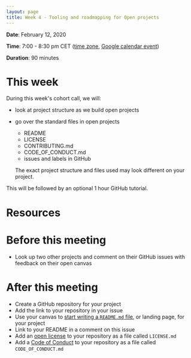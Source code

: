 ```yaml
---
layout: page
title: Week 4 - Tooling and roadmapping for Open projects
---
```


**Date**: February 12, 2020

**Time**: 7:00 - 8:30 pm CET ([time zone](https://arewemeetingyet.com/Berlin/2020-02-12/19:00/OLS-1%20Cohort%20Call%20(Week%204)), [Google calendar event](https://calendar.google.com/event?action=TEMPLATE&tmeid=MTFnaW44c2RyYWprMGF0ZnFjdmxjcG82YTQgbjNycWh2dWZmMDVvamtsMG9wZnN2aDQ5ZmtAZw&tmsrc=n3rqhvuff05ojkl0opfsvh49fk%40group.calendar.google.com))

**Duration**: 90 minutes

# This week

During this week's cohort call, we will:
- look at project structure as we build open projects
- go over the standard files in open projects
    - README
    - LICENSE
    - CONTRIBUTING.md
    - CODE_OF_CONDUCT.md
    - issues and labels in GitHub
    
    The exact project structure and files used may look different on your project.

This will be followed by an optional 1 hour GitHub tutorial.

# Resources

# Before this meeting

- Look up two other projects and comment on their GitHub issues with feedback on their open canvas

# After this meeting

- Create a GitHub repository for your project
- Add the link to your repository in your issue
- Use your canvas to [start writing a `README.md` file](https://mozilla.github.io/open-leadership-training-series/articles/opening-your-project/write-a-great-project-readme/), or landing page, for your project
- Link to your README in a comment on this issue
- Add an [open license](https://mozilla.github.io/open-leadership-training-series/articles/get-your-project-online/sharing-your-work-in-the-open/) to your repository as a file called `LICENSE.md`
- Add a [Code of Conduct](https://mozilla.github.io/open-leadership-training-series/articles/building-communities-of-contributors/write-a-code-of-conduct/) to your repository as a file called `CODE_OF_CONDUCT.md`